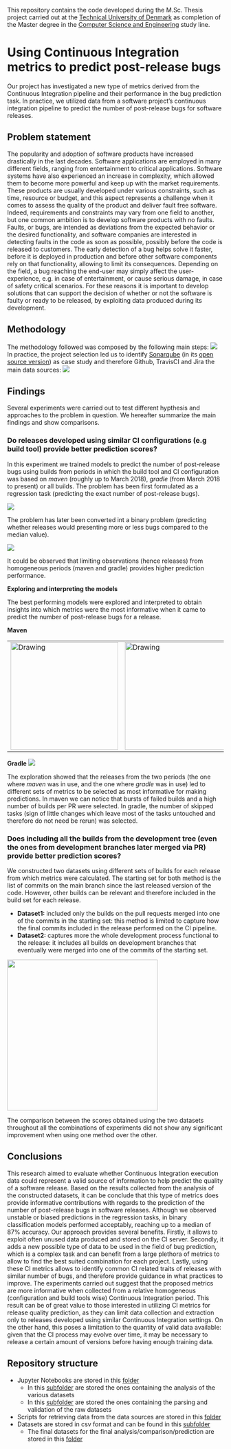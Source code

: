 This repository contains the code developed during the M.Sc. Thesis project carried out at the [Technical University of Denmark](https://www.dtu.dk/) as completion of the Master degree in the [Computer Science and Engineering](https://www.dtu.dk/english/education/msc/programmes/computer_science_and_engineering) study line.

# Using Continuous Integration metrics to predict post-release bugs

Our project has investigated a new type of metrics derived from the Continuous Integration pipeline and their performance in the bug prediction task. In practice, we utilized data from a software project’s continuous integration pipeline to predict the number of post-release bugs for software releases.

## Problem statement
The popularity and adoption of software products have increased drastically in
the last decades. Software applications are employed in many different fields,
ranging from entertainment to critical applications. Software systems have also
experienced an increase in complexity, which allowed them to become more
powerful and keep up with the market requirements. These products are usually
developed under various constraints, such as time, resource or budget,
and this aspect represents a challenge when it comes to assess the quality of the
product and deliver fault free software. Indeed, requirements and constraints may vary from one field to another, but one common ambition is to develop
software products with no faults. Faults, or bugs, are intended as deviations
from the expected behavior or the desired functionality, and software companies
are interested in detecting faults in the code as soon as possible, possibly before
the code is released to customers. The early detection of a bug helps solve it
faster, before it is deployed in production and before other software components
rely on that functionality, allowing to limit its consequences. Depending on
the field, a bug reaching the end-user may simply affect the user-experience,
e.g. in case of entertainment, or cause serious damage, in case of safety critical
scenarios.
For these reasons it is important to develop solutions that can support the
decision of whether or not the software is faulty or ready to be released, by
exploiting data produced during its development.

## Methodology
The methodology followed was composed by the following main steps:
![](figures/Methodology/methodology.png)
In practice, the project selection led us to identify [Sonarqube](https://www.sonarqube.org/) (in its [open source version](https://github.com/SonarSource/sonarqube)) as case study and therefore Github, TravisCI and Jira the main data sources:
![](figures/Methodology/dataset.png)

## Findings
Several experiments were carried out to test different hypthesis and approaches to the problem in question. We hereafter summarize the main findings and show comparisons.

### Do releases developed using similar CI configurations (e.g build tool) provide better prediction scores?

In this experiment we trained models to predict the number of post-release bugs using builds from periods in which the build tool and CI configuration was based on *maven* (roughly up to March 2018), *gradle* (from March 2018 to present) or all builds. The problem has been first formulated as a regression task (predicting the exact number of post-release bugs).

![](figures/machine_learning_results/performance_comparison/reg_dataset1_comparison.png)

The problem has later been converted int a binary problem (predicting whether releases would presenting more or less bugs compared to the median value).

![](figures/machine_learning_results/performance_comparison/bin_dataset1_comparison.png)

It could be observed that limiting observations (hence releases) from homogeneous periods (maven and gradle) provides higher prediction performance.

**Exploring and interpreting the models**

The best performing models were explored and interpreted to obtain insights into which metrics were the most informative when it came to predict the number of post-release bugs for a release.

**Maven**
<table><tr>
<td> <img src="figures/machine_learning_results/maven/knn_dataset1_bin_plot.png" alt="Drawing" style="width: 250px;"/> </td>
<td> <img src="figures/machine_learning_results/maven/dt_dataset2_bin_plot.png" alt="Drawing" style="width: 250px;"/> </td>
</tr></table>

**Gradle**
![](figures/machine_learning_results/gradle/knn_binary_plot.png)

The exploration showed that the releases from the two periods (the one where *maven* was in use, and the one where *gradle* was in use) led to different sets of metrics to be selected as most informative for making predictions. In maven we can notice that bursts of failed builds and a high number of builds per PR were selected. In gradle, the number of skipped tasks (sign of little changes which leave most of the tasks untouched and therefore do not need be rerun) was selected.

### Does including all the builds from the development tree (even the ones from development branches later merged via PR) provide better prediction scores?

We constructed two datasets using different sets of builds for each release from which metrics were calculated. The starting set for both method is the list of commits on the main branch since the last released version of the code. However, other builds can be relevant and therefore included in the build set for each release.

* **Dataset1:** included only the builds on the pull requests merged into one of the commits in the starting set: this method
is limited to capture how the final commits included in the release performed
on the CI pipeline.
* **Dataset2:** captures more the whole
development process functional to the release: it includes all builds on development branches that eventually were merged into one of the commits of the starting set.

<img src="figures/machine_learning_results/performance_comparison/dataset1_vs_2.png" width="350">

The comparison between the scores obtained using the two datasets throughout all the combinations of experiments did not show any significant improvement when using one method over the other.

## Conclusions
This research aimed to evaluate whether Continuous Integration execution data
could represent a valid source of information to help predict the quality of a software
release. Based on the results collected from the analysis of the constructed
datasets, it can be conclude that this type of metrics does provide informative
contributions with regards to the prediction of the number of post-release bugs
in software releases. Although we observed unstable or biased predictions in the
regression tasks, in binary classification models performed acceptably, reaching
up to a median of 87% accuracy.
Our approach provides several benefits. Firstly, it allows to exploit often unused
data produced and stored on the CI server. Secondly, it adds a new possible
type of data to be used in the field of bug prediction, which is a complex task
and can benefit from a large plethora of metrics to allow to find the best suited
combination for each project. Lastly, using these CI metrics allows to identify
common CI related traits of releases with similar number of bugs, and therefore
provide guidance in what practices to improve.
The experiments carried out suggest that the proposed metrics are more informative
when collected from a relative homogeneous (configuration and build
tools wise) Continuous Integration period. This result can be of great value to
those interested in utilizing CI metrics for release quality prediction, as they
can limit data collection and extraction only to releases developed using similar Continuous Integration settings. On the other hand, this poses a limitation to
the quantity of valid data available: given that the CI process may evolve over
time, it may be necessary to release a certain amount of versions before having
enough training data.

## Repository structure
* Jupyter Notebooks are stored in this [folder](/notebooks)
    * In this [subfolder](/notebooks/analysis/) are stored the ones containing the analysis of the various datasets
    * In this [subfolder](notebooks/parser_and_validation/) are stored the ones containing the parsing and validation of the raw datasets
* Scripts for retrieving data from the data sources are stored in this [folder](data_retrivers)
* Datasets are stored in csv format and can be found in this [subfolder](/csv)
    * The final datasets for the final analysis/comparison/prediction are stored in this [folder](csv/final_datasets)
